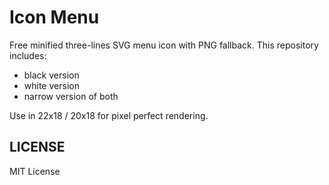 Icon Menu
=========

Free minified three-lines SVG menu icon with PNG fallback.
This repository includes:
- black version
- white version
- narrow version of both

Use in 22x18 / 20x18 for pixel perfect rendering.

LICENSE
-------

MIT License